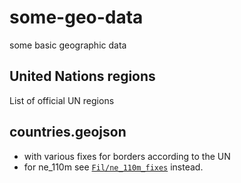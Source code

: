 # some-geo-data
some basic geographic data

## United Nations regions
List of official UN regions

## countries.geojson
* with various fixes for borders according to the UN
* for ne_110m see [`Fil/ne_110m_fixes`](https://github.com/Fil/ne_110m_fixes) instead.

